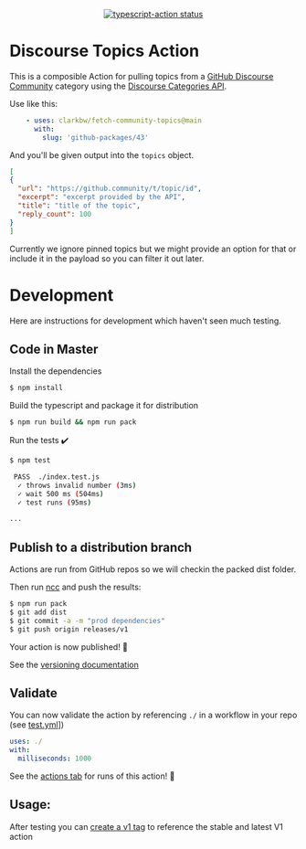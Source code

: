 <p align="center">
  <a href="https://github.com/actions/typescript-action/actions"><img alt="typescript-action status" src="https://github.com/actions/typescript-action/workflows/build-test/badge.svg"></a>
</p>

# Discourse Topics Action

This is a composible Action for pulling topics from a [GitHub Discourse Community](https://github.community/) category using the [Discourse Categories API](https://docs.discourse.org/#tag/Categories/paths/~1categories.json/post).

Use like this:

```yml
    - uses: clarkbw/fetch-community-topics@main
      with: 
        slug: 'github-packages/43'
```

And you'll be given output into the `topics` object.

```json
[
{
  "url": "https://github.community/t/topic/id",
  "excerpt": "excerpt provided by the API",
  "title": "title of the topic",
  "reply_count": 100
}
]
```

Currently we ignore pinned topics but we might provide an option for that or include it in the payload so you can filter it out later.

# Development

Here are instructions for development which haven't seen much testing.

## Code in Master

Install the dependencies  
```bash
$ npm install
```

Build the typescript and package it for distribution
```bash
$ npm run build && npm run pack
```

Run the tests :heavy_check_mark:  
```bash
$ npm test

 PASS  ./index.test.js
  ✓ throws invalid number (3ms)
  ✓ wait 500 ms (504ms)
  ✓ test runs (95ms)

...
```

## Publish to a distribution branch

Actions are run from GitHub repos so we will checkin the packed dist folder. 

Then run [ncc](https://github.com/zeit/ncc) and push the results:
```bash
$ npm run pack
$ git add dist
$ git commit -a -m "prod dependencies"
$ git push origin releases/v1
```

Your action is now published! :rocket: 

See the [versioning documentation](https://github.com/actions/toolkit/blob/master/docs/action-versioning.md)

## Validate

You can now validate the action by referencing `./` in a workflow in your repo (see [test.yml](.github/workflows/test.yml)])

```yaml
uses: ./
with:
  milliseconds: 1000
```

See the [actions tab](https://github.com/actions/javascript-action/actions) for runs of this action! :rocket:

## Usage:

After testing you can [create a v1 tag](https://github.com/actions/toolkit/blob/master/docs/action-versioning.md) to reference the stable and latest V1 action
